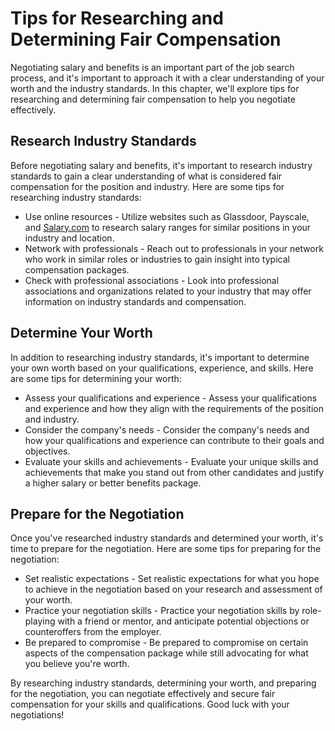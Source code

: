 Tips for Researching and Determining Fair Compensation
===================================================================================================

Negotiating salary and benefits is an important part of the job search process, and it's important to approach it with a clear understanding of your worth and the industry standards. In this chapter, we'll explore tips for researching and determining fair compensation to help you negotiate effectively.

Research Industry Standards
---------------------------

Before negotiating salary and benefits, it's important to research industry standards to gain a clear understanding of what is considered fair compensation for the position and industry. Here are some tips for researching industry standards:

* Use online resources - Utilize websites such as Glassdoor, Payscale, and [Salary.com](http://Salary.com) to research salary ranges for similar positions in your industry and location.
* Network with professionals - Reach out to professionals in your network who work in similar roles or industries to gain insight into typical compensation packages.
* Check with professional associations - Look into professional associations and organizations related to your industry that may offer information on industry standards and compensation.

Determine Your Worth
--------------------

In addition to researching industry standards, it's important to determine your own worth based on your qualifications, experience, and skills. Here are some tips for determining your worth:

* Assess your qualifications and experience - Assess your qualifications and experience and how they align with the requirements of the position and industry.
* Consider the company's needs - Consider the company's needs and how your qualifications and experience can contribute to their goals and objectives.
* Evaluate your skills and achievements - Evaluate your unique skills and achievements that make you stand out from other candidates and justify a higher salary or better benefits package.

Prepare for the Negotiation
---------------------------

Once you've researched industry standards and determined your worth, it's time to prepare for the negotiation. Here are some tips for preparing for the negotiation:

* Set realistic expectations - Set realistic expectations for what you hope to achieve in the negotiation based on your research and assessment of your worth.
* Practice your negotiation skills - Practice your negotiation skills by role-playing with a friend or mentor, and anticipate potential objections or counteroffers from the employer.
* Be prepared to compromise - Be prepared to compromise on certain aspects of the compensation package while still advocating for what you believe you're worth.

By researching industry standards, determining your worth, and preparing for the negotiation, you can negotiate effectively and secure fair compensation for your skills and qualifications. Good luck with your negotiations!
